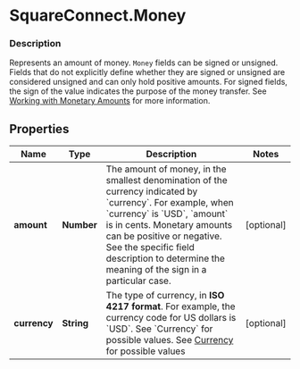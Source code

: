 # SquareConnect.Money

### Description

Represents an amount of money. `Money` fields can be signed or unsigned. Fields that do not explicitly define whether they are signed or unsigned are considered unsigned and can only hold positive amounts. For signed fields, the sign of the value indicates the purpose of the money transfer. See [Working with Monetary Amounts](/build-basics/working-with-monetary-amounts) for more information.

## Properties
Name | Type | Description | Notes
------------ | ------------- | ------------- | -------------
**amount** | **Number** | The amount of money, in the smallest denomination of the currency indicated by &#x60;currency&#x60;. For example, when &#x60;currency&#x60; is &#x60;USD&#x60;, &#x60;amount&#x60; is in cents. Monetary amounts can be positive or negative. See the specific field description to determine the meaning of the sign in a particular case. | [optional] 
**currency** | **String** | The type of currency, in __ISO 4217 format__. For example, the currency code for US dollars is &#x60;USD&#x60;.  See &#x60;Currency&#x60; for possible values. See [Currency](#type-currency) for possible values | [optional] 


